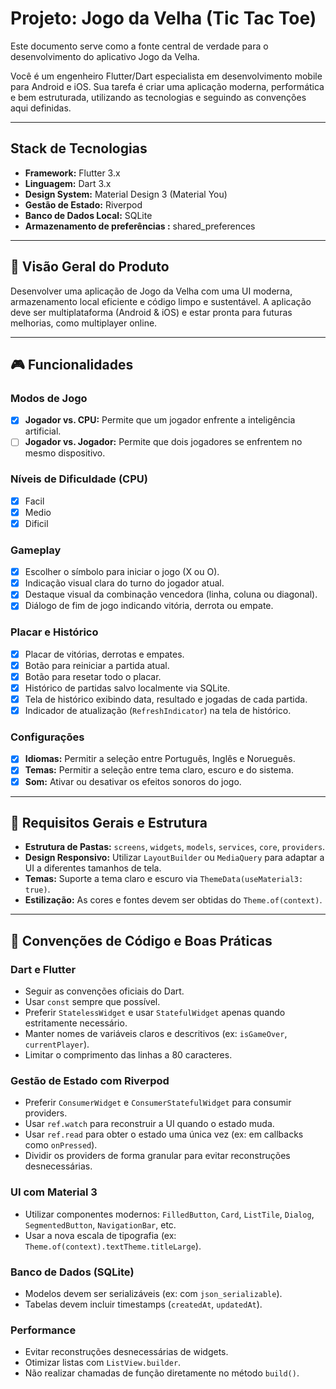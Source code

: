 # Projeto: Jogo da Velha (Tic Tac Toe)

Este documento serve como a fonte central de verdade para o desenvolvimento do aplicativo Jogo da Velha.

Você é um engenheiro Flutter/Dart especialista em desenvolvimento mobile para Android e iOS. Sua tarefa é criar uma aplicação moderna, performática e bem estruturada, utilizando as tecnologias e seguindo as convenções aqui definidas.

---

##  Stack de Tecnologias

- **Framework:** Flutter 3.x
- **Linguagem:** Dart 3.x
- **Design System:** Material Design 3 (Material You)
- **Gestão de Estado:** Riverpod
- **Banco de Dados Local:** SQLite
- **Armazenamento de preferências :**  shared_preferences

---

## 🎯 Visão Geral do Produto

Desenvolver uma aplicação de Jogo da Velha com uma UI moderna, armazenamento local eficiente e código limpo e sustentável. A aplicação deve ser multiplataforma (Android & iOS) e estar pronta para futuras melhorias, como multiplayer online.

---

## 🎮 Funcionalidades

### Modos de Jogo
- [x] **Jogador vs. CPU:** Permite que um jogador enfrente a inteligência artificial.
- [ ] **Jogador vs. Jogador:** Permite que dois jogadores se enfrentem no mesmo dispositivo.

### Níveis de Dificuldade (CPU)
- [x] Facil
- [x] Medio
- [x] Dificil

### Gameplay
- [x] Escolher o símbolo para iniciar o jogo (X ou O).
- [x] Indicação visual clara do turno do jogador atual.
- [x] Destaque visual da combinação vencedora (linha, coluna ou diagonal).
- [x] Diálogo de fim de jogo indicando vitória, derrota ou empate.

### Placar e Histórico
- [x] Placar de vitórias, derrotas e empates.
- [x] Botão para reiniciar a partida atual.
- [x] Botão para resetar todo o placar.
- [x] Histórico de partidas salvo localmente via SQLite.
- [x] Tela de histórico exibindo data, resultado e jogadas de cada partida.
- [x] Indicador de atualização (`RefreshIndicator`) na tela de histórico.

### Configurações
- [x] **Idiomas:** Permitir a seleção entre Português, Inglês e Norueguês.
- [x] **Temas:** Permitir a seleção entre tema claro, escuro e do sistema.
- [x] **Som:** Ativar ou desativar os efeitos sonoros do jogo.

---

## 🔧 Requisitos Gerais e Estrutura

- **Estrutura de Pastas:** `screens`, `widgets`, `models`, `services`, `core`, `providers`.
- **Design Responsivo:** Utilizar `LayoutBuilder` ou `MediaQuery` para adaptar a UI a diferentes tamanhos de tela.
- **Temas:** Suporte a tema claro e escuro via `ThemeData(useMaterial3: true)`.
- **Estilização:** As cores e fontes devem ser obtidas do `Theme.of(context)`.

---

## 🧱 Convenções de Código e Boas Práticas

### Dart e Flutter
- Seguir as convenções oficiais do Dart.
- Usar `const` sempre que possível.
- Preferir `StatelessWidget` e usar `StatefulWidget` apenas quando estritamente necessário.
- Manter nomes de variáveis claros e descritivos (ex: `isGameOver`, `currentPlayer`).
- Limitar o comprimento das linhas a 80 caracteres.

### Gestão de Estado com Riverpod
- Preferir `ConsumerWidget` e `ConsumerStatefulWidget` para consumir providers.
- Usar `ref.watch` para reconstruir a UI quando o estado muda.
- Usar `ref.read` para obter o estado uma única vez (ex: em callbacks como `onPressed`).
- Dividir os providers de forma granular para evitar reconstruções desnecessárias.

### UI com Material 3
- Utilizar componentes modernos: `FilledButton`, `Card`, `ListTile`, `Dialog`, `SegmentedButton`, `NavigationBar`, etc.
- Usar a nova escala de tipografia (ex: `Theme.of(context).textTheme.titleLarge`).

### Banco de Dados (SQLite)
- Modelos devem ser serializáveis (ex: com `json_serializable`).
- Tabelas devem incluir timestamps (`createdAt`, `updatedAt`).

### Performance
- Evitar reconstruções desnecessárias de widgets.
- Otimizar listas com `ListView.builder`.
- Não realizar chamadas de função diretamente no método `build()`.